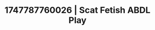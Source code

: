 ---
categories:
- Alt aesthetic girls
- Ass worship
- Retro fantasy play
- Sultry laughter
- Mirror play
image: /assets/images/1747787760026.jpg
layout: post
seo:
  description: Featured content with premium Scat Fetish, ABDL Play. HD images available.
  keywords: Scat Fetish, ABDL Play
  og_image: /assets/images/1747787760026.jpg
  schema_type: VisualArtwork
tags:
- ABDL Play
- Scat Fetish
- '#1747787760026'
title: 1747787760026 | Scat Fetish ABDL Play
---